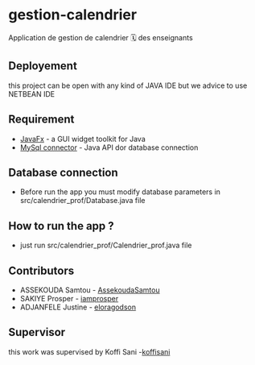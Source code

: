 # gestion-calendrier
Application de gestion de calendrier 🗓 des enseignants  

## Deployement
this project can be open with any kind of JAVA IDE  but we advice to use NETBEAN IDE

## Requirement

* [JavaFx](https://openjfx.io/) -  a GUI widget toolkit for Java
* [MySql connector](https://www.mysql.com/fr/products/connector/) - Java API dor database connection

## Database connection

* Before run the app you must modify database parameters in src/calendrier_prof/Database.java file

## How to run the app ?

* just run src/calendrier_prof/Calendrier_prof.java file


## Contributors
* ASSEKOUDA Samtou  - [AssekoudaSamtou](https://github.com/AssekoudaSamtou)
* SAKIYE Prosper  - [iamprosper](https://github.com/iamprosper)
* ADJANFELE Justine  - [eloragodson](https://github.com/eloragodson)

## Supervisor
this work was supervised by Koffi Sani -[koffisani](https://github.com/koffisani)
